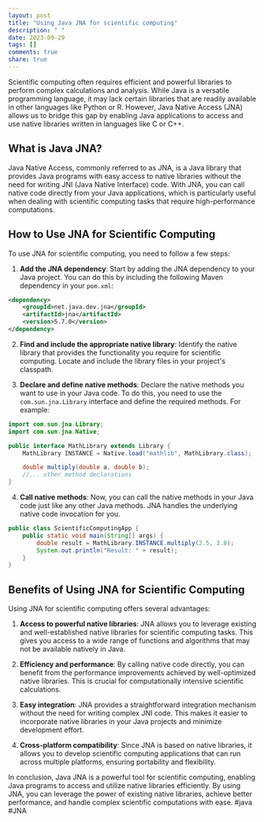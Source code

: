 ```yaml
---
layout: post
title: "Using Java JNA for scientific computing"
description: " "
date: 2023-09-29
tags: []
comments: true
share: true
---
```


Scientific computing often requires efficient and powerful libraries to perform complex calculations and analysis. While Java is a versatile programming language, it may lack certain libraries that are readily available in other languages like Python or R. However, Java Native Access (JNA) allows us to bridge this gap by enabling Java applications to access and use native libraries written in languages like C or C++.

## What is Java JNA?

Java Native Access, commonly referred to as JNA, is a Java library that provides Java programs with easy access to native libraries without the need for writing JNI (Java Native Interface) code. With JNA, you can call native code directly from your Java applications, which is particularly useful when dealing with scientific computing tasks that require high-performance computations.

## How to Use JNA for Scientific Computing

To use JNA for scientific computing, you need to follow a few steps:

1. **Add the JNA dependency**: Start by adding the JNA dependency to your Java project. You can do this by including the following Maven dependency in your `pom.xml`:

```xml
<dependency>
    <groupId>net.java.dev.jna</groupId>
    <artifactId>jna</artifactId>
    <version>5.7.0</version>
</dependency>
```

2. **Find and include the appropriate native library**: Identify the native library that provides the functionality you require for scientific computing. Locate and include the library files in your project's classpath.

3. **Declare and define native methods**: Declare the native methods you want to use in your Java code. To do this, you need to use the `com.sun.jna.Library` interface and define the required methods. For example:

```java
import com.sun.jna.Library;
import com.sun.jna.Native;

public interface MathLibrary extends Library {
    MathLibrary INSTANCE = Native.load("mathlib", MathLibrary.class);

    double multiply(double a, double b);
    //... other method declarations
}
```

4. **Call native methods**: Now, you can call the native methods in your Java code just like any other Java methods. JNA handles the underlying native code invocation for you.

```java
public class ScientificComputingApp {
    public static void main(String[] args) {
        double result = MathLibrary.INSTANCE.multiply(2.5, 3.8);
        System.out.println("Result: " + result);
    }
}
```

## Benefits of Using JNA for Scientific Computing

Using JNA for scientific computing offers several advantages:

1. **Access to powerful native libraries**: JNA allows you to leverage existing and well-established native libraries for scientific computing tasks. This gives you access to a wide range of functions and algorithms that may not be available natively in Java.

2. **Efficiency and performance**: By calling native code directly, you can benefit from the performance improvements achieved by well-optimized native libraries. This is crucial for computationally intensive scientific calculations.

3. **Easy integration**: JNA provides a straightforward integration mechanism without the need for writing complex JNI code. This makes it easier to incorporate native libraries in your Java projects and minimize development effort.

4. **Cross-platform compatibility**: Since JNA is based on native libraries, it allows you to develop scientific computing applications that can run across multiple platforms, ensuring portability and flexibility.

In conclusion, Java JNA is a powerful tool for scientific computing, enabling Java programs to access and utilize native libraries efficiently. By using JNA, you can leverage the power of existing native libraries, achieve better performance, and handle complex scientific computations with ease. #java #JNA